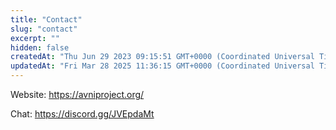 ```yaml
---
title: "Contact"
slug: "contact"
excerpt: ""
hidden: false
createdAt: "Thu Jun 29 2023 09:15:51 GMT+0000 (Coordinated Universal Time)"
updatedAt: "Fri Mar 28 2025 11:36:15 GMT+0000 (Coordinated Universal Time)"
---
```

Website: <https://avniproject.org/>

Chat: <https://discord.gg/JVEpdaMt>
